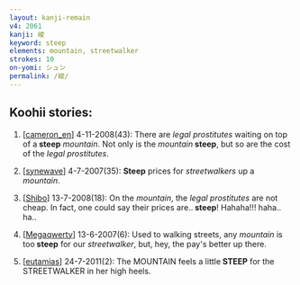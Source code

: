 ```yaml
---
layout: kanji-remain
v4: 2061
kanji: 峻
keyword: steep
elements: mountain, streetwalker
strokes: 10
on-yomi: シュン
permalink: /峻/
---
```


## Koohii stories: 

1) [<a href="http://kanji.koohii.com/profile/cameron_en">cameron_en</a>] 4-11-2008(43): There are <em>legal prostitutes</em> waiting on top of a<strong> steep</strong> <em>mountain</em>. Not only is the <em>mountain</em><strong> steep</strong>, but so are the cost of the <em>legal prostitutes</em>.

2) [<a href="http://kanji.koohii.com/profile/synewave">synewave</a>] 4-7-2007(35): <strong>Steep</strong> prices for <em>streetwalkers</em> up a <em>mountain</em>.

3) [<a href="http://kanji.koohii.com/profile/Shibo">Shibo</a>] 13-7-2008(18): On the <em>mountain</em>, the <em>legal prostitutes</em> are not cheap. In fact, one could say their prices are..<strong> steep</strong>! Hahaha!!! haha.. ha..

4) [<a href="http://kanji.koohii.com/profile/Megaqwerty">Megaqwerty</a>] 13-6-2007(6): Used to walking streets, any <em>mountain</em> is too<strong> steep</strong> for our <em>streetwalker</em>, but, hey, the pay&#039;s better up there.

5) [<a href="http://kanji.koohii.com/profile/eutamias">eutamias</a>] 24-7-2011(2): The MOUNTAIN feels a little<strong> STEEP</strong> for the STREETWALKER in her high heels.


